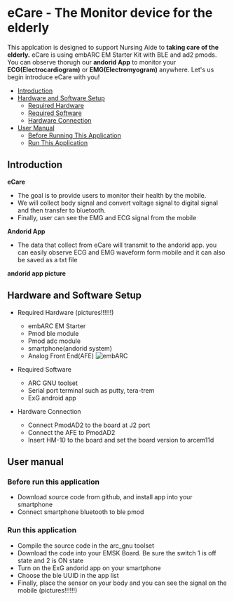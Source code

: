 # eCare - The Monitor device for the elderly
This applcation is designed to support Nursing Aide to **taking care of the elderly.** eCare is using embARC EM Starter Kit with BLE and ad2 pmods. You can observe thorugh our **andorid App** to monitor your **ECG(Electrocardiogram)** or **EMG(Electromyogram)** anywhere.
Let's us begin introduce eCare with you!

* [Introduction](#introduction)
* [Hardware and Software Setup](#hardware-and-software-setup)
	* [Required Hardware](#required-hardware)
	* [Required Software](#required-software)
	* [Hardware Connection](#hardware-connection)
* [User Manual](#user-manual)
	* [Before Running This Application](#before-running-this-application)
	* [Run This Application](#run-this-application)

## Introduction

**eCare**
- The goal is to provide users to monitor their health by the mobile. 
- We will collect body signal and convert voltage signal to digital signal and then transfer to bluetooth.
- Finally, user can see the EMG and ECG signal from the mobile

**Andorid App**
- The data that collect from eCare will transmit to the andorid app. you can easily observe ECG and EMG waveform form mobile and it can also be saved as a txt file

**andorid app picture**



## Hardware and Software Setup

* Required Hardware (pictures!!!!!!) 
  - embARC EM Starter
  - Pmod ble module
  - Pmod adc module
  - smartphone(andorid system)
  - Analog Front End(AFE)
![embARC][1]

* Required Software 
  - ARC GNU toolset
  - Serial port terminal such as putty, tera-trem
  - ExG android app
  
* Hardware Connection
  - Connect PmodAD2 to the board at J2 port
  - Connect the AFE to PmodAD2
  - Insert HM-10 to the board  and set the board version to arcem11d

## User manual

### Before run this application

- Download source code from github, and install app into your smartphone
- Connect smartphone bluetooth to ble pmod

### Run this application

- Compile the source code in the arc_gnu toolset
- Download the code into your EMSK Board. Be sure the switch 1 is off state and 2 is ON state
- Turn on the ExG andorid app on your smartphone
- Choose the ble UUID in the app list
- Finally, place the sensor on your body and you can see the signal on the mobile (pictures!!!!!!) 



[1]: .picture/IMG_0329.jpg
